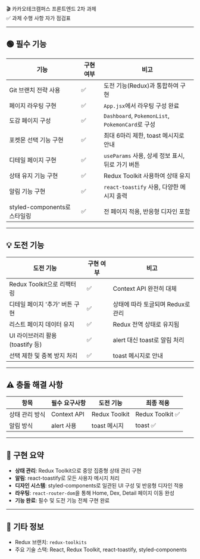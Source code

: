 🎬 카카오테크캠퍼스 프론트엔드 2차 과제  
✅ 과제 수행 사항 자가 점검표

---

## 🟢 필수 기능

| 기능                           | 구현 여부 | 비고 |
|--------------------------------|-----------|------|
| Git 브랜치 전략 사용           | ✅        | 도전 기능(Redux)과 통합하여 구현 |
| 페이지 라우팅 구현             | ✅        | `App.jsx`에서 라우팅 구성 완료 |
| 도감 페이지 구성               | ✅        | `Dashboard`, `PokemonList`, `PokemonCard`로 구성 |
| 포켓몬 선택 기능 구현          | ✅        | 최대 6마리 제한, toast 메시지로 안내 |
| 디테일 페이지 구현             | ✅        | `useParams` 사용, 상세 정보 표시, 뒤로 가기 버튼 |
| 상태 유지 기능 구현            | ✅        | Redux Toolkit 사용하여 상태 유지 |
| 알림 기능 구현                 | ✅        | `react-toastify` 사용, 다양한 메시지 출력 |
| styled-components로 스타일링   | ✅        | 전 페이지 적용, 반응형 디자인 포함 |

---

## 💡 도전 기능

| 도전 기능                        | 구현 여부 | 비고 |
|----------------------------------|-----------|------|
| Redux Toolkit으로 리팩터링       | ✅        | Context API 완전히 대체 |
| 디테일 페이지 '추가' 버튼 구현   | ✅        | 상태에 따라 토글되며 Redux로 관리 |
| 리스트 페이지 데이터 유지        | ✅        | Redux 전역 상태로 유지됨 |
| UI 라이브러리 활용 (toastify 등) | ✅        | alert 대신 toast로 알림 처리 |
| 선택 제한 및 중복 방지 처리      | ✅        | toast 메시지로 안내 |

---

## ⚠️ 충돌 해결 사항

| 항목            | 필수 요구사항 | 도전 기능 | 최종 적용 |
|-----------------|----------------|-------------|------------|
| 상태 관리 방식  | Context API     | Redux Toolkit | Redux Toolkit ✅ |
| 알림 방식       | alert 사용      | toast 메시지  | toast ✅ |

---

## 📝 구현 요약

- **상태 관리**: Redux Toolkit으로 중앙 집중형 상태 관리 구현
- **알림**: react-toastify로 모든 사용자 메시지 처리
- **디자인 시스템**: styled-components로 일관된 UI 구성 및 반응형 디자인 적용
- **라우팅**: `react-router-dom`을 통해 Home, Dex, Detail 페이지 이동 완성
- **기능 완료**: 필수 및 도전 기능 전체 구현 완료

---

## 🔗 기타 정보

- Redux 브랜치: `redux-toolkits`
- 주요 기술 스택: React, Redux Toolkit, react-toastify, styled-components
